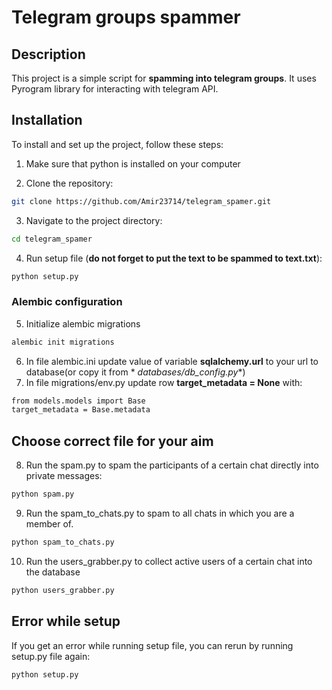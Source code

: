 # Telegram groups spammer

## Description

This project is a simple script for **spamming into telegram groups**. It uses Pyrogram library for interacting with
telegram API.

## Installation

To install and set up the project, follow these steps:

1. Make sure that python is installed on your computer

2. Clone the repository:

```bash
git clone https://github.com/Amir23714/telegram_spamer.git
```

3. Navigate to the project directory:

```bash
cd telegram_spamer
```

4. Run setup file (**do not forget to put the text to be spammed to text.txt**):

```bash
python setup.py
```

### Alembic configuration

5. Initialize alembic migrations

```bash
alembic init migrations
```

6. In file alembic.ini update value of variable **sqlalchemy.url** to your url to database(or copy it from *
   *databases/db_config.py**)
7. In file migrations/env.py update row **target_metadata = None** with:

```bash
from models.models import Base
target_metadata = Base.metadata
```

## Choose correct file for your aim

8. Run the spam.py to spam the participants of a certain chat directly into private messages:

```bash
python spam.py
```

9. Run the spam_to_chats.py to spam to all chats in which you are a member of.

```bash
python spam_to_chats.py
```

10. Run the users_grabber.py to collect active users of a certain chat into the database

```bash
python users_grabber.py
```

## Error while setup

If you get an error while running setup file, you can rerun by running setup.py file again:

```bash
python setup.py
```



